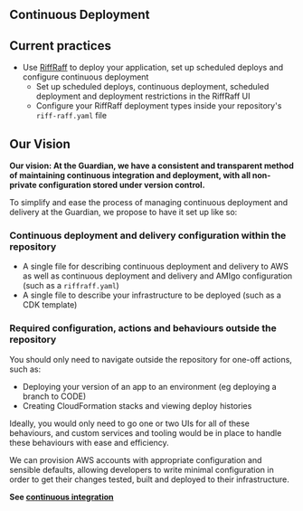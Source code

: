 Continuous Deployment
-----

## Current practices

* Use [RiffRaff](https://github.com/guardian/riffraff) to deploy your application, set up scheduled deploys and configure continuous deployment
    - Set up scheduled deploys, continuous deployment, scheduled deployment and deployment restrictions in the RiffRaff UI
    - Configure your RiffRaff deployment types inside your repository's `riff-raff.yaml` file 

## Our Vision

**Our vision: At the Guardian, we have a consistent and transparent method of maintaining continuous integration and deployment, with all non-private configuration stored under version control.**
 
To simplify and ease the process of managing continuous deployment and delivery at the Guardian, we propose to have it set up like so:

### Continuous deployment and delivery configuration within the repository

 - A single file for describing continuous deployment and delivery to AWS as well as continuous deployment and delivery and AMIgo configuration (such as a `riffraff.yaml`)
 - A single file to describe your infrastructure to be deployed (such as a CDK template)
 
### Required configuration, actions and behaviours outside the repository

You should only need to navigate outside the repository for one-off actions, such as:
 - Deploying your version of an app to an environment (eg deploying a branch to CODE)
 - Creating CloudFormation stacks and viewing deploy histories 
 
Ideally, you would only need to go one or two UIs for all of these behaviours, and custom services and tooling would be in place to handle these behaviours with ease and efficiency.

We can provision AWS accounts with appropriate configuration and sensible defaults, allowing developers to write minimal configuration in order to get their changes tested, built and deployed to their infrastructure.

**See [continuous integration](continuous-integration.md)**
